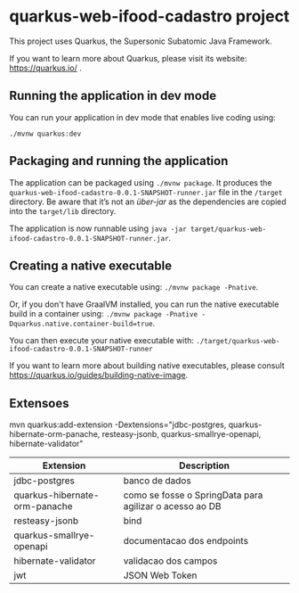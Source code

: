 # quarkus-web-ifood-cadastro project

This project uses Quarkus, the Supersonic Subatomic Java Framework.

If you want to learn more about Quarkus, please visit its website: https://quarkus.io/ .

## Running the application in dev mode

You can run your application in dev mode that enables live coding using:
```
./mvnw quarkus:dev
```

## Packaging and running the application

The application can be packaged using `./mvnw package`.
It produces the `quarkus-web-ifood-cadastro-0.0.1-SNAPSHOT-runner.jar` file in the `/target` directory.
Be aware that it’s not an _über-jar_ as the dependencies are copied into the `target/lib` directory.

The application is now runnable using `java -jar target/quarkus-web-ifood-cadastro-0.0.1-SNAPSHOT-runner.jar`.

## Creating a native executable

You can create a native executable using: `./mvnw package -Pnative`.

Or, if you don't have GraalVM installed, you can run the native executable build in a container using: `./mvnw package -Pnative -Dquarkus.native.container-build=true`.

You can then execute your native executable with: `./target/quarkus-web-ifood-cadastro-0.0.1-SNAPSHOT-runner`

If you want to learn more about building native executables, please consult https://quarkus.io/guides/building-native-image.

## Extensoes

mvn quarkus:add-extension -Dextensions="jdbc-postgres, quarkus-hibernate-orm-panache, resteasy-jsonb, quarkus-smallrye-openapi, hibernate-validator"

| Extension | Description |
| --- | --- |
| jdbc-postgres | banco de dados |
| quarkus-hibernate-orm-panache | como se fosse o SpringData para agilizar o acesso ao DB |
| resteasy-jsonb | bind |
| quarkus-smallrye-openapi | documentacao dos endpoints |
| hibernate-validator | validacao dos campos |
| jwt | JSON Web Token |